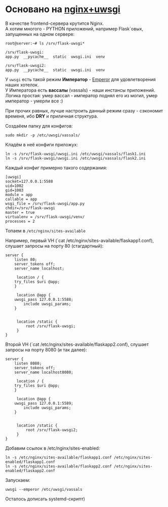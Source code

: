 # Основано на [nginx+uwsgi](https://github.com/ep4sh/edu/blob/master/SysAdm/nginx-uwsgi.md)
В качестве frontend-сервера крутится Nginx.  
А хотим многого - PYTHON приложений, например Flask`овых, запущенных на одном сервере:

```
root@server:~# ls /srv/flask-uwsgi*

/srv/flask-uwsgi:
app.py  __pycache__  static  uwsgi.ini  venv

/srv/flask-uwsgi2:
app.py  __pycache__  static  uwsgi.ini  venv
```

У `uwsgi` есть такой режим **Император** - [Emperor](https://uwsgi-docs.readthedocs.io/en/latest/Emperor.html) для удовлетворения наших хотелок.  
У Императора есть **вассалы** (vassals) - наши инстансы приложений.  
Логика простая: умер вассал - император поднял его из могил, умер император - умерли все :)

При прочих равных, лучше настроить данный режим сразу - сэкономит временя, ибо **DRY** и приличная структура.

Создаёем папку для конфигов:
```
sudo mkdir -p /etc/uwsgi/vassals/
```
Кладём в неё конфиги приложух:
```
ln -s /srv/flask-uwsgi/uwsgi.ini /etc/uwsgi/vassals/flask1.ini
ln -s /srv/flask-uwsgi/uwsgi.ini /etc/uwsgi/vassals/flask2.ini
```
Каждый конфиг примерно такого содержания:
```
[uwsgi]
socket=127.0.0.1:5588
uid=1002
gid=1003
module = app
callable = app
wsgi_file = /srv/flask-uwsgi/app.py
chdir=/srv/flask-uwsgi 
master = true
virtualenv = /srv/flask-uwsgi/venv/
processes = 2
```

Топаем в `/etc/nginx/sites-available`

Например, первый VH (`cat /etc/nginx/sites-available/flaskapp1.conf), слушает запросы на порту 80 (стагдартный):
```
server {
    listen 80;
    server_tokens off;
    server_name localhost;

     location / {
	try_files $uri @app;
	}
     
     location @app {
 	uwsgi_pass 127.0.0.1:5588;
        include uwsgi_params;
	}


     location /static {
         root /srv/flask-uwsgi;
     }
}
```


Второй VH (`cat /etc/nginx/sites-available/flaskapp2.conf), слушает запросы на порту 8080 (и так далее):

```
server {
    listen 8080;
    server_tokens off;
    server_name localhost8080;

     location / {
	try_files $uri @app;
	}
     
     location @app {
 	uwsgi_pass 127.0.0.1:5589;
        include uwsgi_params;
	}


     location /static {
         root /srv/flask-uwsgi2;
     }
}
```


Добавим ссылок в /etc/nginx/sites-enabled:  
```
ln -s /etc/nginx/sites-available/flaskapp1.conf /etc/nginx/sites-enabled/flaskapp1.conf 
ln -s /etc/nginx/sites-available/flaskapp2.conf /etc/nginx/sites-enabled/flaskapp2.conf 
```
Запускаем:
```
uwsgi --emperor /etc/uwsgi/vassals
```

Осталось дописать systemd-скрипт)
